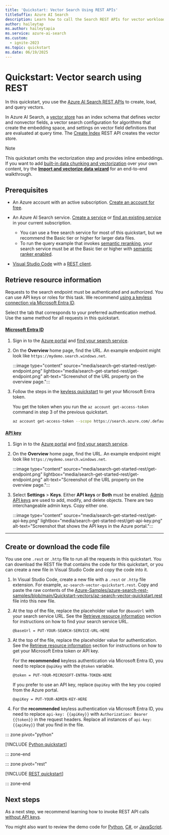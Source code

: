 ```yaml
---
title: 'Quickstart: Vector Search Using REST APIs'
titleSuffix: Azure AI Search
description: Learn how to call the Search REST APIs for vector workloads in Azure AI Search.
author: haileytap
ms.author: haileytapia
ms.service: azure-ai-search
ms.custom:
  - ignite-2023
ms.topic: quickstart
ms.date: 06/19/2025
---
```


# Quickstart: Vector search using REST

In this quickstart, you use the [Azure AI Search REST APIs](/rest/api/searchservice) to create, load, and query vectors.

In Azure AI Search, a [vector store](vector-store.md) has an index schema that defines vector and nonvector fields, a vector search configuration for algorithms that create the embedding space, and settings on vector field definitions that are evaluated at query time. The [Create Index](/rest/api/searchservice/indexes/create-or-update) REST API creates the vector store.

> [!NOTE]
> This quickstart omits the vectorization step and provides inline embeddings. If you want to add [built-in data chunking and vectorization](vector-search-integrated-vectorization.md) over your own content, try the [**Import and vectorize data wizard**](search-get-started-portal-import-vectors.md) for an end-to-end walkthrough.

## Prerequisites

- An Azure account with an active subscription. [Create an account for free](https://azure.microsoft.com/free/?WT.mc_id=A261C142F).

- An Azure AI Search service. [Create a service](search-create-service-portal.md) or [find an existing service](https://portal.azure.com/#view/Microsoft_Azure_ProjectOxford/CognitiveServicesHub/~/CognitiveSearch) in your current subscription.
    - You can use a free search service for most of this quickstart, but we recommend the Basic tier or higher for larger data files.
    - To run the query example that invokes [semantic reranking](semantic-search-overview.md), your search service must be at the Basic tier or higher with [semantic ranker enabled](semantic-how-to-enable-disable.md).

- [Visual Studio Code](https://code.visualstudio.com/download) with a [REST client](https://marketplace.visualstudio.com/items?itemName=humao.rest-client).

## Retrieve resource information

Requests to the search endpoint must be authenticated and authorized. You can use API keys or roles for this task. We recommend [using a keyless connection via Microsoft Entra ID](search-get-started-rbac.md).

Select the tab that corresponds to your preferred authentication method. Use the same method for all requests in this quickstart.

#### [Microsoft Entra ID](#tab/keyless)

1. Sign in to the [Azure portal](https://portal.azure.com) and [find your search service](https://portal.azure.com/#view/Microsoft_Azure_ProjectOxford/CognitiveServicesHub/~/CognitiveSearch).

1. On the **Overview** home page, find the URL. An example endpoint might look like `https://mydemo.search.windows.net`. 

   :::image type="content" source="media/search-get-started-rest/get-endpoint.png" lightbox="media/search-get-started-rest/get-endpoint.png" alt-text="Screenshot of the URL property on the overview page.":::

1. Follow the steps in the [keyless quickstart](./search-get-started-rbac.md) to get your Microsoft Entra token. 

    You get the token when you run the `az account get-access-token` command in step 3 of the previous quickstart.
    
    ```bash
    az account get-access-token --scope https://search.azure.com/.default --query accessToken --output tsv
    ```

#### [API key](#tab/api-key)


1. Sign in to the [Azure portal](https://portal.azure.com) and [find your search service](https://portal.azure.com/#view/Microsoft_Azure_ProjectOxford/CognitiveServicesHub/~/CognitiveSearch).

1. On the **Overview** home page, find the URL. An example endpoint might look like `https://mydemo.search.windows.net`. 

   :::image type="content" source="media/search-get-started-rest/get-endpoint.png" lightbox="media/search-get-started-rest/get-endpoint.png" alt-text="Screenshot of the URL property on the overview page.":::

1. Select **Settings** > **Keys**. Either **API keys** or **Both** must be enabled. [Admin API keys](search-security-api-keys.md) are used to add, modify, and delete objects. There are two interchangeable admin keys. Copy either one.

   :::image type="content" source="media/search-get-started-rest/get-api-key.png" lightbox="media/search-get-started-rest/get-api-key.png" alt-text="Screenshot that shows the API keys in the Azure portal.":::

---

## Create or download the code file

You use one `.rest` or `.http` file to run all the requests in this quickstart. You can download the REST file that contains the code for this quickstart, or you can create a new file in Visual Studio Code and copy the code into it.

1. In Visual Studio Code, create a new file with a `.rest` or `.http` file extension. For example, `az-search-vector-quickstart.rest`. Copy and paste the raw contents of the [Azure-Samples/azure-search-rest-samples/blob/main/Quickstart-vectors/az-search-vector-quickstart.rest](https://github.com/Azure-Samples/azure-search-rest-samples/tree/main/Quickstart-vectors) file into this new file. 

1. At the top of the file, replace the placeholder value for `@baseUrl` with your search service URL. See the [Retrieve resource information](#retrieve-resource-information) section for instructions on how to find your search service URL.


   ```http
   @baseUrl = PUT-YOUR-SEARCH-SERVICE-URL-HERE
   ```

1. At the top of the file, replace the placeholder value for authentication. See the [Retrieve resource information](#retrieve-resource-information) section for instructions on how to get your Microsoft Entra token or API key.

    For the **recommended** keyless authentication via Microsoft Entra ID, you need to replace `@apiKey` with the `@token` variable.

   ```http
   @token = PUT-YOUR-MICROSOFT-ENTRA-TOKEN-HERE
   ```

    If you prefer to use an API key, replace `@apiKey` with the key you copied from the Azure portal.

    ```http
    @apiKey = PUT-YOUR-ADMIN-KEY-HERE
    ```

1. For the **recommended** keyless authentication via Microsoft Entra ID, you need to replace `api-key: {{apiKey}}` with `Authorization: Bearer {{token}}` in the request headers. Replace all instances of `api-key: {{apiKey}}` that you find in the file.

::: zone pivot="python"

[!INCLUDE [Python quickstart](includes/quickstarts/search-get-started-vector-python.md)]

::: zone-end

::: zone pivot="rest"

[!INCLUDE [REST quickstart](includes/quickstarts/search-get-started-vector-rest.md)]

::: zone-end


## Next steps

As a next step, we recommend learning how to invoke REST API calls [without API keys](search-get-started-rbac.md).

You might also want to review the demo code for [Python](https://github.com/Azure/azure-search-vector-samples/tree/main/demo-python), [C#](https://github.com/Azure/azure-search-vector-samples/tree/main/demo-dotnet), or [JavaScript](https://github.com/Azure/azure-search-vector-samples/tree/main/demo-javascript).
